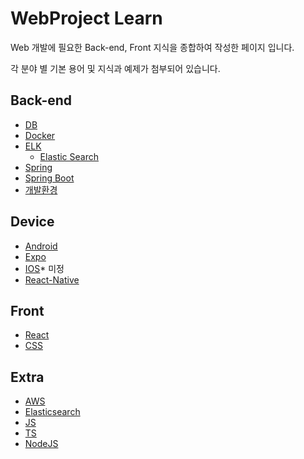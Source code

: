 # WebProject Learn

Web 개발에 필요한 Back-end, Front 지식을 종합하여 작성한 페이지 입니다.



각 분야 별 기본 용어 및 지식과 예제가 첨부되어 있습니다.



## Back-end

- [DB](https://github.com/PCloud63514/WebProject-Learn/tree/master/BackEnd/DB)
- [Docker](https://github.com/PCloud63514/WebProject-Learn/tree/master/BackEnd/Docker)
- [ELK](https://github.com/PCloud63514/WebProject-Learn/tree/master/BackEnd/ELK)
  - [Elastic Search](https://github.com/PCloud63514/WebProject-Learn/tree/master/BackEnd/ELK/ElasticSearch)
- [Spring](https://github.com/PCloud63514/WebProject-Learn/tree/master/BackEnd/Spring)
- [Spring Boot](https://github.com/PCloud63514/WebProject-Learn/tree/master/BackEnd/SpringBoot)
- [개발환경](https://github.com/PCloud63514/WebProject-Learn/tree/master/BackEnd/%EA%B0%9C%EB%B0%9C%ED%99%98%EA%B2%BD)



## Device

- [Android](https://github.com/PCloud63514/WebProject-Learn/tree/master/Device/Android)
- [Expo](https://github.com/PCloud63514/WebProject-Learn/tree/master/Device/Expo)
- [IOS](https://github.com/PCloud63514/WebProject-Learn/tree/master/Device/IOS)* 미정
- [React-Native](https://github.com/PCloud63514/WebProject-Learn/tree/master/Device/React-Native)



## Front

- [React](https://github.com/PCloud63514/WebProject-Learn/tree/master/Front/React)
- [CSS](https://github.com/PCloud63514/WebProject-Learn/tree/master/Front/CSS)

  



## Extra

- [AWS](https://github.com/PCloud63514/WebProject-Learn/tree/master/Extra/AWS)
- [Elasticsearch](https://github.com/PCloud63514/WebProject-Learn/tree/master/Extra/Elasticsearch)
- [JS](https://github.com/PCloud63514/WebProject-Learn/tree/master/Extra/JS)
- [TS](https://github.com/PCloud63514/WebProject-Learn/tree/master/Extra/TS)
- [NodeJS](https://github.com/PCloud63514/WebProject-Learn/tree/master/Extra/NodeJS)